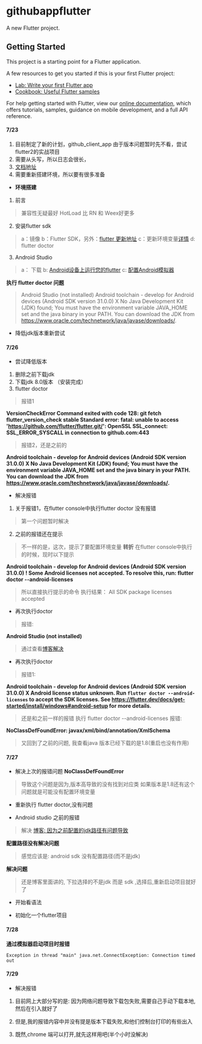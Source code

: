 # githubappflutter

A new Flutter project.

## Getting Started

This project is a starting point for a Flutter application.

A few resources to get you started if this is your first Flutter project:

- [Lab: Write your first Flutter app](https://flutter.dev/docs/get-started/codelab)
- [Cookbook: Useful Flutter samples](https://flutter.dev/docs/cookbook)

For help getting started with Flutter, view our
[online documentation](https://flutter.dev/docs), which offers tutorials,
samples, guidance on mobile development, and a full API reference.


#### 7/23
1. 目前制定了新的计划，github_client_app 由于版本问题暂时先不看，尝试flutter2的实战项目
2. 需要从头写，所以日志会很长，
3. [文档地址](https://mp.weixin.qq.com/mp/homepage?__biz=Mzg3NTA3MDIxOA==&hid=2&sn=679ad0212470f5155c4412e678411374&scene=18#wechat_redirect)
4. 需要重新搭建环境，所以要有很多准备

- **环境搭建**
1. 前言
> 兼容性无疑最好
> HotLoad 比 RN 和 Weex好更多
2. 安装flutter sdk
> a：镜像
> b：Flutter SDK，另外：[flutter 更新地址](https://flutterchina.club/upgrading/)
> c：更新环境变量[详情](https://flutterchina.club/setup-windows/)
> d: flutter doctor 
3. Android Studio
> a： 下载
> b:  [Android设备上运行您的flutter](https://flutterchina.club/setup-windows/)
> c:  [配置Android模拟器](https://flutterchina.club/setup-windows/)

**执行 flutter doctor 问题**
> Android Studio (not installed)
> Android toolchain - develop for Android devices (Android SDK version 31.0.0)
    X No Java Development Kit (JDK) found; You must have the environment variable JAVA_HOME set and the java binary in
      your PATH. You can download the JDK from https://www.oracle.com/technetwork/java/javase/downloads/.

- 降低jdk版本重新尝试

#### 7/26
- 尝试降低版本
1. 删除之前下载jdk
2. 下载jdk 8.0版本 （安装完成）
3. flutter doctor 
> 报错1

**VersionCheckError Command exited with code 128: git fetch __flutter_version_check__ stable
Standard error: fatal: unable to access 'https://github.com/flutter/flutter.git/': OpenSSL SSL_connect: SSL_ERROR_SYSCALL in
connection to github.com:443**

> 报错2，还是之前的

**Android toolchain - develop for Android devices (Android SDK version 31.0.0)
    X No Java Development Kit (JDK) found; You must have the environment variable JAVA_HOME set and the java binary in your
      PATH. You can download the JDK from https://www.oracle.com/technetwork/java/javase/downloads/.**

- 解决报错
1. 关于报错1，在flutter console中执行flutter doctor 没有报错
> 第一个问题暂时解决
2. 之前的报错还在提示
> 不一样的是，这次，提示了要配置环境变量
> **转折** 在flutter console中执行的时候，现时以下提示

**Android toolchain - develop for Android devices (Android SDK version 31.0.0)
    ! Some Android licenses not accepted.  To resolve this, run: flutter doctor --android-licenses**
> 所以直接执行提示的命令
> 执行结果： All SDK package licenses accepted

- 再次执行doctor
> 报错:

**Android Studio (not installed)**

> 通过查看[博客解决](https://blog.csdn.net/Tymt_tt/article/details/117710044)


- 再次执行doctor
> 报错1:

**Android toolchain - develop for Android devices (Android SDK version 31.0.0)
    X Android license status unknown.
      Run `flutter doctor --android-licenses` to accept the SDK licenses.
      See https://flutter.dev/docs/get-started/install/windows#android-setup for more details.**

> 还是和之前一样的报错
> 执行 flutter doctor --android-licenses
> 报错:

**NoClassDefFoundError: javax/xml/bind/annotation/XmlSchema**
> 又回到了之前的问题,
> 我查看java 版本已经下载的是1.8(重启也没有作用)

#### 7/27
- 解决上次的报错问题
**NoClassDefFoundError**
> 导致这个问题是因为,版本高导致的没有找到对应类
> 如果版本是1.8还有这个问题就是可能没有配置环境变量

- 重新执行 flutter doctor,没有问题

- Android studio 之前的报错
> 解决
> [博客: 因为之前配置的jdk路径有问题导致](https://blog.csdn.net/hubojing/article/details/106688617)

**配置路径没有解决问题**

> 感觉应该是: android sdk 没有配置路径(而不是jdk)

**解决问题**
> 还是博客里面讲的, 下拉选择的不是jdk  而是  sdk ,选择后,重新启动项目就好了

- 开始看语法

- 初始化一个flutter项目

#### 7/28

**通过模拟器启动项目时报错**

```Exception in thread "main" java.net.ConnectException: Connection timed out```

#### 7/29

- 解决报错

1. 目前网上大部分写的是: 因为网络问题导致下载包失败,需要自己手动下载本地,然后在引入就好了

2. 但是,我的报错内容中并没有提是版本下载失败,和他们控制台打印的有些出入

3. 既然,chrome 端可以打开,就先这样用吧(半个小时没解决)

